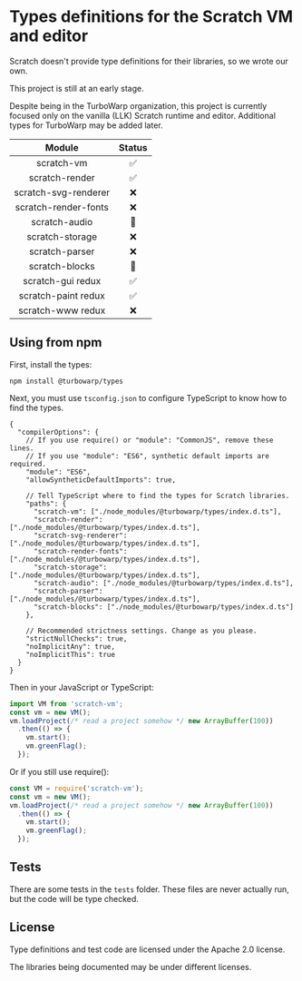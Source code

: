 # Types definitions for the Scratch VM and editor

Scratch doesn't provide type definitions for their libraries, so we wrote our own.

This project is still at an early stage.

Despite being in the TurboWarp organization, this project is currently focused only on the vanilla (LLK) Scratch runtime and editor. Additional types for TurboWarp may be added later.

|Module|Status|
|:-:|:-:|
|scratch-vm|✅|
|scratch-render|✅|
|scratch-svg-renderer|❌|
|scratch-render-fonts|❌|
|scratch-audio|🚧|
|scratch-storage|❌|
|scratch-parser|❌|
|scratch-blocks|🚧|
|scratch-gui redux|✅|
|scratch-paint redux|✅|
|scratch-www redux|❌|

## Using from npm

First, install the types:

```
npm install @turbowarp/types
```

Next, you must use `tsconfig.json` to configure TypeScript to know how to find the types.

```json5
{
  "compilerOptions": {
    // If you use require() or "module": "CommonJS", remove these lines.
    // If you use "module": "ES6", synthetic default imports are required.
    "module": "ES6",
    "allowSyntheticDefaultImports": true,

    // Tell TypeScript where to find the types for Scratch libraries.
    "paths": {
      "scratch-vm": ["./node_modules/@turbowarp/types/index.d.ts"],
      "scratch-render": ["./node_modules/@turbowarp/types/index.d.ts"],
      "scratch-svg-renderer": ["./node_modules/@turbowarp/types/index.d.ts"],
      "scratch-render-fonts": ["./node_modules/@turbowarp/types/index.d.ts"],
      "scratch-storage": ["./node_modules/@turbowarp/types/index.d.ts"],
      "scratch-audio": ["./node_modules/@turbowarp/types/index.d.ts"],
      "scratch-parser": ["./node_modules/@turbowarp/types/index.d.ts"],
      "scratch-blocks": ["./node_modules/@turbowarp/types/index.d.ts"]
    },

    // Recommended strictness settings. Change as you please.
    "strictNullChecks": true,
    "noImplicitAny": true,
    "noImplicitThis": true
  }
}
```

Then in your JavaScript or TypeScript:

```js
import VM from 'scratch-vm';
const vm = new VM();
vm.loadProject(/* read a project somehow */ new ArrayBuffer(100))
  .then(() => {
    vm.start();
    vm.greenFlag();
  });
```

Or if you still use require():

```js
const VM = require('scratch-vm');
const vm = new VM();
vm.loadProject(/* read a project somehow */ new ArrayBuffer(100))
  .then(() => {
    vm.start();
    vm.greenFlag();
  });
```

## Tests

There are some tests in the `tests` folder. These files are never actually run, but the code will be type checked.

## License

Type definitions and test code are licensed under the Apache 2.0 license.

The libraries being documented may be under different licenses.
